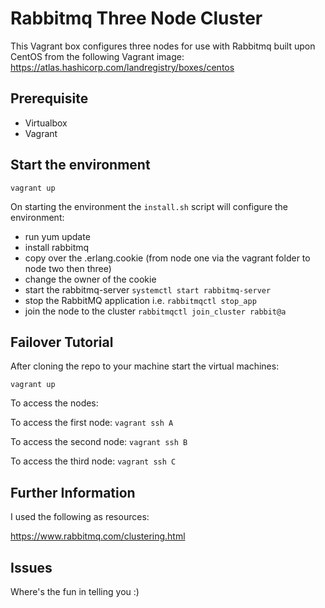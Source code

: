 # Rabbitmq Three Node Cluster
This Vagrant box configures three nodes for use with Rabbitmq built upon CentOS from the following Vagrant image:
https://atlas.hashicorp.com/landregistry/boxes/centos

## Prerequisite
* Virtualbox
* Vagrant

## Start the environment
`vagrant up`

On starting the environment the `install.sh` script will configure the environment:
- run yum update
- install rabbitmq
- copy over the .erlang.cookie (from node one via the vagrant folder to node two then three)
- change the owner of the cookie
- start the rabbitmq-server `systemctl start rabbitmq-server`
- stop the RabbitMQ application i.e. `rabbitmqctl stop_app`
- join the node to the cluster `rabbitmqctl join_cluster rabbit@a`


## Failover Tutorial
After cloning the repo to your machine start the virtual machines:

`vagrant up`

To access the nodes:

To access the first node: `vagrant ssh A`

To access the second node: `vagrant ssh B`

To access the third node: `vagrant ssh C`


## Further Information

I used the following as resources:

https://www.rabbitmq.com/clustering.html



## Issues

Where's the fun in telling you :)
